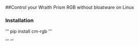 ﻿##Control your Wraith Prism RGB without bloatware on Linux


### Installation
‘’’
pip install cm-rgb
‘’’



‘’’
‘’’
